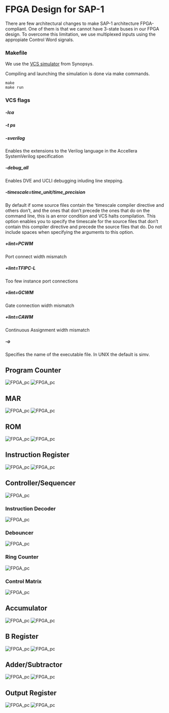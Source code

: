 # FPGA Design for SAP-1

There are few architectural changes to make SAP-1 architecture FPGA-compliant. One of them is that we cannot have 3-state buses in our FPGA design. To overcome this limitation, we use multiplexed inputs using the appropiate Control Word signals.

### Makefile
We use the [VCS simulator](https://www.synopsys.com/verification/simulation/vcs.html) from Synopsys. 

Compiling and launching the simulation is done via make commands.
```
make
make run
```

### VCS flags
 ##### -lca 
 
 #####  -t ps 
 
 #####  -sverilog 
 Enables the extensions to the Verilog language in the Accellera SystemVerilog specification
 
 #####  -debug_all 
 Enables DVE and UCLI debugging inluding line stepping.
 
 #####  -timescale=time_unit/time_precision
 By default if some source files contain the ‘timescale compiler directive and others don’t, and the ones that don’t precede the ones that do on the command line, this is an error condition and VCS halts compilation. This option enables you to specify the timescale for the source files that don’t contain this compiler directive and precede the source files that do. Do not include spaces when specifying the arguments to this option.
 
 #####  +lint=PCWM 
 Port connect width mismatch
 
 #####  +lint=TFIPC-L
 Too few instance port connections
 
 #####  +lint=GCWM 
 Gate connection width mismatch
 
 #####  +lint=CAWM
 Continuous Assignment width mismatch
 
 #####  -o
 Specifies the name of the executable file. In UNIX the default is simv.

## Program Counter
![FPGA_pc](img/pc_sch.PNG "")
![FPGA_pc](img/pc.PNG "")

## MAR
![FPGA_pc](img/mar_sch.PNG "")
![FPGA_pc](img/mar.PNG "")

## ROM
![FPGA_pc](img/rom_sch.PNG "")
![FPGA_pc](img/rom.PNG "")

## Instruction Register
![FPGA_pc](img/ir_sch.PNG "")
![FPGA_pc](img/ir.PNG "")

## Controller/Sequencer
![FPGA_pc](img/controller_sch.PNG "")
### Instruction Decoder
![FPGA_pc](img/instdec_sch.PNG "")
### Debouncer
![FPGA_pc](img/deb_sch.PNG "")
### Ring Counter
![FPGA_pc](img/ring_counter_sch.PNG "")
### Control Matrix
![FPGA_pc](img/cm_sch.PNG "")


## Accumulator
![FPGA_pc](img/acc_sch.PNG "")
![FPGA_pc](img/acc.PNG "")

## B Register
![FPGA_pc](img/breg_sch.PNG "")
![FPGA_pc](img/breg.PNG "")

## Adder/Subtractor
![FPGA_pc](img/addsub_sch.PNG "")
![FPGA_pc](img/addsub.PNG "")

## Output Register
![FPGA_pc](img/or_sch.PNG "")
![FPGA_pc](img/or.PNG "")
